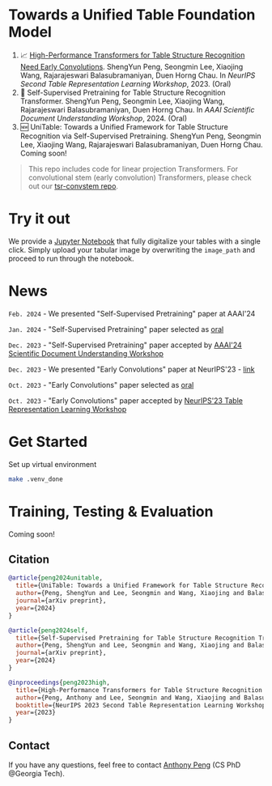 # Towards a Unified Table Foundation Model

1.  📈 [High-Performance Transformers for Table Structure Recognition Need Early Convolutions](https://arxiv.org/abs/2311.05565). ShengYun Peng, Seongmin Lee, Xiaojing Wang, Rajarajeswari Balasubramaniyan, Duen Horng Chau. In *NeurIPS Second Table Representation Learning Workshop*, 2023. (Oral)
2.  🚀 Self-Supervised Pretraining for Table Structure Recognition Transformer. ShengYun Peng, Seongmin Lee, Xiaojing Wang, Rajarajeswari Balasubramaniyan, Duen Horng Chau. In *AAAI Scientific Document Understanding Workshop*, 2024. (Oral)
3.  🆕 UniTable: Towards a Unified Framework for Table Structure Recognition via Self-Supervised Pretraining. ShengYun Peng, Seongmin Lee, Xiaojing Wang, Rajarajeswari Balasubramaniyan, Duen Horng Chau. Coming soon!

> This repo includes code for linear projection Transformers. For convolutional stem (early convolution) Transformers, please check out our [tsr-convstem repo](https://github.com/poloclub/tsr-convstem). 

# Try it out
We provide a [Jupyter Notebook](https://github.com/ShengYun-Peng/adp-tables-private/blob/arxiv_v1/notebooks/full_pipeline.ipynb) that fully digitalize your tables with a single click.
Simply upload your tabular image by overwriting the <code>image_path</code> and proceed to run through the notebook.

# News
`Feb. 2024` - We presented "Self-Supervised Pretraining" paper at AAAI'24

`Jan. 2024` - "Self-Supervised Pretraining" paper selected as [oral](https://sites.google.com/view/sdu-aaai24/schedule?authuser=0)

`Dec. 2023` - "Self-Supervised Pretraining" paper accepted by [AAAI'24 Scientific Document Understanding Workshop](https://sites.google.com/view/sdu-aaai24/schedule?authuser=0)

`Dec. 2023` - We presented "Early Convolutions" paper at NeurIPS'23 - [link](https://x.com/RealAnthonyPeng/status/1735715161476866135?s=20)

`Oct. 2023` - "Early Convolutions" paper selected as [oral](https://table-representation-learning.github.io/#accepted-papers)

`Oct. 2023` - "Early Convolutions" paper accepted by [NeurIPS'23 Table Representation Learning Workshop](https://table-representation-learning.github.io/)

# Get Started
Set up virtual environment
```bash
make .venv_done
```

# Training, Testing & Evaluation
Coming soon!

## Citation
```bibtex
@article{peng2024unitable,
  title={UniTable: Towards a Unified Framework for Table Structure Recognition via Self-Supervised Pretraining},
  author={Peng, ShengYun and Lee, Seongmin and Wang, Xiaojing and Balasubramaniyan, Rajarajeswari and Chau, Duen Horng},
  journal={arXiv preprint},
  year={2024}
}

@article{peng2024self,
  title={Self-Supervised Pretraining for Table Structure Recognition Transformer},
  author={Peng, ShengYun and Lee, Seongmin and Wang, Xiaojing and Balasubramaniyan, Rajarajeswari and Chau, Duen Horng},
  journal={arXiv preprint},
  year={2024}
}

@inproceedings{peng2023high,
  title={High-Performance Transformers for Table Structure Recognition Need Early Convolutions},
  author={Peng, Anthony and Lee, Seongmin and Wang, Xiaojing and Balasubramaniyan, Rajarajeswari Raji and Chau, Duen Horng},
  booktitle={NeurIPS 2023 Second Table Representation Learning Workshop},
  year={2023}
}
```
## Contact
If you have any questions, feel free to contact [Anthony Peng](https://shengyun-peng.github.io/) (CS PhD @Georgia Tech).

